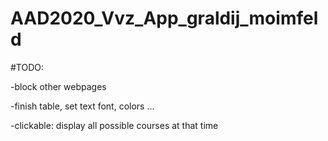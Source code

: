 # AAD2020_Vvz_App_graldij_moimfeld




#TODO:

-block other webpages

-finish table, set text font, colors ...

-clickable: display all possible courses at that time







